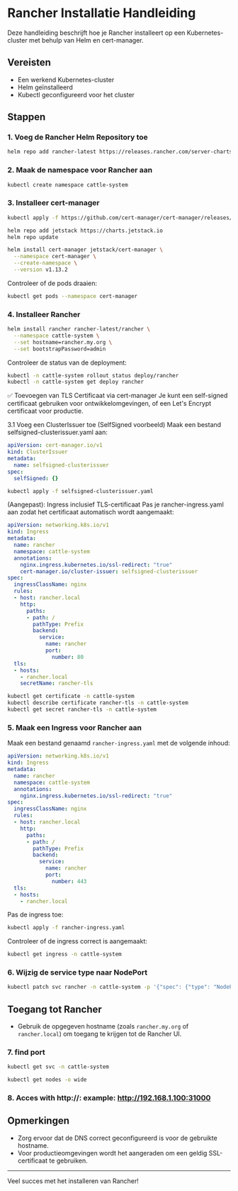 # Rancher Installatie Handleiding

Deze handleiding beschrijft hoe je Rancher installeert op een Kubernetes-cluster met behulp van Helm en cert-manager.

## Vereisten
- Een werkend Kubernetes-cluster
- Helm geïnstalleerd
- Kubectl geconfigureerd voor het cluster

## Stappen

### 1. Voeg de Rancher Helm Repository toe
```bash
helm repo add rancher-latest https://releases.rancher.com/server-charts/latest
```

### 2. Maak de namespace voor Rancher aan
```bash
kubectl create namespace cattle-system
```

### 3. Installeer cert-manager
```bash
kubectl apply -f https://github.com/cert-manager/cert-manager/releases/download/v1.13.2/cert-manager.crds.yaml

helm repo add jetstack https://charts.jetstack.io
helm repo update

helm install cert-manager jetstack/cert-manager \
  --namespace cert-manager \
  --create-namespace \
  --version v1.13.2
```

Controleer of de pods draaien:
```bash
kubectl get pods --namespace cert-manager
```

### 4. Installeer Rancher
```bash
helm install rancher rancher-latest/rancher \
  --namespace cattle-system \
  --set hostname=rancher.my.org \
  --set bootstrapPassword=admin
```

Controleer de status van de deployment:
```bash
kubectl -n cattle-system rollout status deploy/rancher
kubectl -n cattle-system get deploy rancher
```


✅ Toevoegen van TLS Certificaat via cert-manager
Je kunt een self-signed certificaat gebruiken voor ontwikkelomgevingen, of een Let's Encrypt certificaat voor productie.

3.1 Voeg een ClusterIssuer toe (SelfSigned voorbeeld)
Maak een bestand selfsigned-clusterissuer.yaml aan:
```yaml
apiVersion: cert-manager.io/v1
kind: ClusterIssuer
metadata:
  name: selfsigned-clusterissuer
spec:
  selfSigned: {}
```

```bash
kubectl apply -f selfsigned-clusterissuer.yaml
```

 (Aangepast): Ingress inclusief TLS-certificaat
Pas je rancher-ingress.yaml aan zodat het certificaat automatisch wordt aangemaakt:
```yaml
apiVersion: networking.k8s.io/v1
kind: Ingress
metadata:
  name: rancher
  namespace: cattle-system
  annotations:
    nginx.ingress.kubernetes.io/ssl-redirect: "true"
    cert-manager.io/cluster-issuer: selfsigned-clusterissuer
spec:
  ingressClassName: nginx
  rules:
  - host: rancher.local
    http:
      paths:
      - path: /
        pathType: Prefix
        backend:
          service:
            name: rancher
            port:
              number: 80
  tls:
  - hosts:
    - rancher.local
    secretName: rancher-tls
```
```bash
kubectl get certificate -n cattle-system
kubectl describe certificate rancher-tls -n cattle-system
kubectl get secret rancher-tls -n cattle-system
```





### 5. Maak een Ingress voor Rancher aan
Maak een bestand genaamd `rancher-ingress.yaml` met de volgende inhoud:
```yaml
apiVersion: networking.k8s.io/v1
kind: Ingress
metadata:
  name: rancher
  namespace: cattle-system
  annotations:
    nginx.ingress.kubernetes.io/ssl-redirect: "true"
spec:
  ingressClassName: nginx
  rules:
  - host: rancher.local
    http:
      paths:
      - path: /
        pathType: Prefix
        backend:
          service:
            name: rancher
            port:
              number: 443
  tls:
  - hosts:
    - rancher.local
```

Pas de ingress toe:
```bash
kubectl apply -f rancher-ingress.yaml
```

Controleer of de ingress correct is aangemaakt:
```bash
kubectl get ingress -n cattle-system
```

### 6. Wijzig de service type naar NodePort
```bash
kubectl patch svc rancher -n cattle-system -p '{"spec": {"type": "NodePort"}}'
```

## Toegang tot Rancher
- Gebruik de opgegeven hostname (zoals `rancher.my.org` of `rancher.local`) om toegang te krijgen tot de Rancher UI.
### 7. find port
```bash
kubectl get svc -n cattle-system

kubectl get nodes -o wide
```

### 8. Acces with http://<node-ip>:<node-port> example: http://192.168.1.100:31000

## Opmerkingen
- Zorg ervoor dat de DNS correct geconfigureerd is voor de gebruikte hostname.
- Voor productieomgevingen wordt het aangeraden om een geldig SSL-certificaat te gebruiken.

---

Veel succes met het installeren van Rancher!

